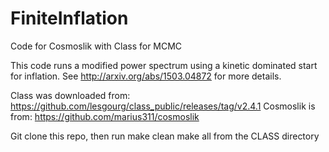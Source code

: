 FiniteInflation
===============

Code for Cosmoslik with Class for MCMC

This code runs a modified power spectrum using a kinetic dominated start for inflation. See http://arxiv.org/abs/1503.04872 for more details.

Class was downloaded from: https://github.com/lesgourg/class_public/releases/tag/v2.4.1
Cosmoslik is from: https://github.com/marius311/cosmoslik

Git clone this repo, then run make clean make all from the CLASS directory

